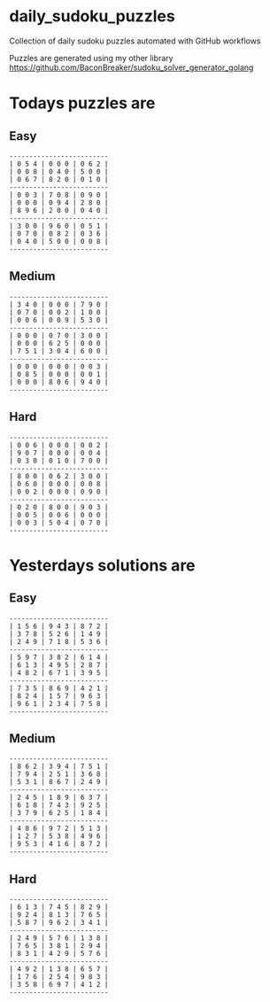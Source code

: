 
# daily_sudoku_puzzles 

Collection of daily sudoku puzzles automated with GitHub workflows 

Puzzles are generated using my other library https://github.com/BaconBreaker/sudoku_solver_generator_golang 
 

# Todays puzzles are 

## Easy 

```
-------------------------
| 0 5 4 | 0 0 0 | 0 6 2 | 
| 0 0 8 | 0 4 0 | 5 0 0 | 
| 0 6 7 | 8 2 0 | 0 1 0 | 
-------------------------
| 0 0 3 | 7 0 8 | 0 9 0 | 
| 0 0 0 | 0 9 4 | 2 8 0 | 
| 8 9 6 | 2 0 0 | 0 4 0 | 
-------------------------
| 3 0 0 | 9 6 0 | 0 5 1 | 
| 0 7 0 | 0 8 2 | 0 3 6 | 
| 0 4 0 | 5 0 0 | 0 0 8 | 
-------------------------
```
## Medium 

```
-------------------------
| 3 4 0 | 0 0 0 | 7 9 0 | 
| 0 7 0 | 0 0 2 | 1 0 0 | 
| 0 0 6 | 0 0 9 | 5 3 0 | 
-------------------------
| 0 0 0 | 0 7 0 | 3 0 0 | 
| 0 0 0 | 6 2 5 | 0 0 0 | 
| 7 5 1 | 3 0 4 | 6 0 0 | 
-------------------------
| 0 0 0 | 0 0 0 | 0 0 3 | 
| 0 8 5 | 0 0 0 | 0 0 1 | 
| 0 0 0 | 8 0 6 | 9 4 0 | 
-------------------------
```
## Hard 

```
-------------------------
| 0 0 6 | 0 0 0 | 0 0 2 | 
| 9 0 7 | 0 0 0 | 0 0 4 | 
| 0 3 0 | 0 1 0 | 7 0 0 | 
-------------------------
| 8 0 0 | 0 6 2 | 3 0 0 | 
| 0 6 0 | 0 0 0 | 0 0 8 | 
| 0 0 2 | 0 0 0 | 0 9 0 | 
-------------------------
| 0 2 0 | 8 0 0 | 9 0 3 | 
| 0 0 5 | 0 0 6 | 0 0 0 | 
| 0 0 3 | 5 0 4 | 0 7 0 | 
-------------------------
```
# Yesterdays solutions are 

## Easy 

```
-------------------------
| 1 5 6 | 9 4 3 | 8 7 2 | 
| 3 7 8 | 5 2 6 | 1 4 9 | 
| 2 4 9 | 7 1 8 | 5 3 6 | 
-------------------------
| 5 9 7 | 3 8 2 | 6 1 4 | 
| 6 1 3 | 4 9 5 | 2 8 7 | 
| 4 8 2 | 6 7 1 | 3 9 5 | 
-------------------------
| 7 3 5 | 8 6 9 | 4 2 1 | 
| 8 2 4 | 1 5 7 | 9 6 3 | 
| 9 6 1 | 2 3 4 | 7 5 8 | 
-------------------------
```
## Medium 

```
-------------------------
| 8 6 2 | 3 9 4 | 7 5 1 | 
| 7 9 4 | 2 5 1 | 3 6 8 | 
| 5 3 1 | 8 6 7 | 2 4 9 | 
-------------------------
| 2 4 5 | 1 8 9 | 6 3 7 | 
| 6 1 8 | 7 4 3 | 9 2 5 | 
| 3 7 9 | 6 2 5 | 1 8 4 | 
-------------------------
| 4 8 6 | 9 7 2 | 5 1 3 | 
| 1 2 7 | 5 3 8 | 4 9 6 | 
| 9 5 3 | 4 1 6 | 8 7 2 | 
-------------------------
```
## Hard 

```
-------------------------
| 6 1 3 | 7 4 5 | 8 2 9 | 
| 9 2 4 | 8 1 3 | 7 6 5 | 
| 5 8 7 | 9 6 2 | 3 4 1 | 
-------------------------
| 2 4 9 | 5 7 6 | 1 3 8 | 
| 7 6 5 | 3 8 1 | 2 9 4 | 
| 8 3 1 | 4 2 9 | 5 7 6 | 
-------------------------
| 4 9 2 | 1 3 8 | 6 5 7 | 
| 1 7 6 | 2 5 4 | 9 8 3 | 
| 3 5 8 | 6 9 7 | 4 1 2 | 
-------------------------
```
